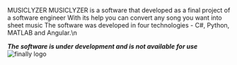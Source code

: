 MUSICLYZER
MUSICLYZER is a software that developed as a final project of a software engineer
With its help you can convert any song you want into sheet music
The software was developed in four technologies - C#, Python, MATLAB and Angular.\n

***The software is under development and is not available for use***
![finally logo](https://user-images.githubusercontent.com/96597875/193159360-c6c0b77c-7b00-4c68-ad6c-349956e7e0a3.png)

